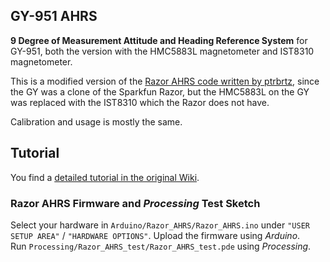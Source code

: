 GY-951 AHRS
---

**9 Degree of Measurement Attitude and Heading Reference System** for GY-951, both the version with the HMC5883L magnetometer and IST8310 magnetometer.

This is a modified version of the [Razor AHRS code written by ptrbrtz](https://github.com/Razor-AHRS/razor-9dof-ahrs), since the GY was a clone of the Sparkfun Razor, but the HMC5883L on the GY was replaced with the IST8310 which the Razor does not have.

Calibration and usage is mostly the same.

Tutorial
---

You find a [detailed tutorial in the original Wiki](https://github.com/ptrbrtz/razor-9dof-ahrs/wiki/Tutorial).

### Razor AHRS Firmware and *Processing* Test Sketch

Select your hardware in `Arduino/Razor_AHRS/Razor_AHRS.ino` under `"USER SETUP AREA"` / `"HARDWARE OPTIONS"`.
Upload the firmware using *Arduino*.  
Run `Processing/Razor_AHRS_test/Razor_AHRS_test.pde` using *Processing*.
